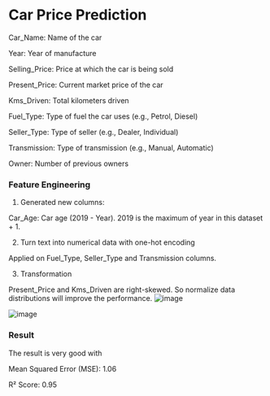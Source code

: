# Car Price Prediction
Car_Name: Name of the car

Year: Year of manufacture

Selling_Price: Price at which the car is being sold

Present_Price: Current market price of the car

Kms_Driven: Total kilometers driven

Fuel_Type: Type of fuel the car uses (e.g., Petrol, Diesel)

Seller_Type: Type of seller (e.g., Dealer, Individual)

Transmission: Type of transmission (e.g., Manual, Automatic)

Owner: Number of previous owners

### Feature Engineering
1. Generated new columns:

Car_Age: Car age (2019 - Year). 2019 is the maximum of year in this dataset + 1.

2. Turn text into numerical data with one-hot encoding

Applied on Fuel_Type, Seller_Type and Transmission columns.

3. Transformation

Present_Price and Kms_Driven are right-skewed. So normalize data distributions will improve the performance. 
![image](https://github.com/user-attachments/assets/87de0a61-3f6a-49ad-b06f-d00ce6f1151a)

![image](https://github.com/user-attachments/assets/280b0af0-0785-473c-9349-b110c40943ca)

### Result
The result is very good with

Mean Squared Error (MSE): 1.06

R² Score: 0.95

